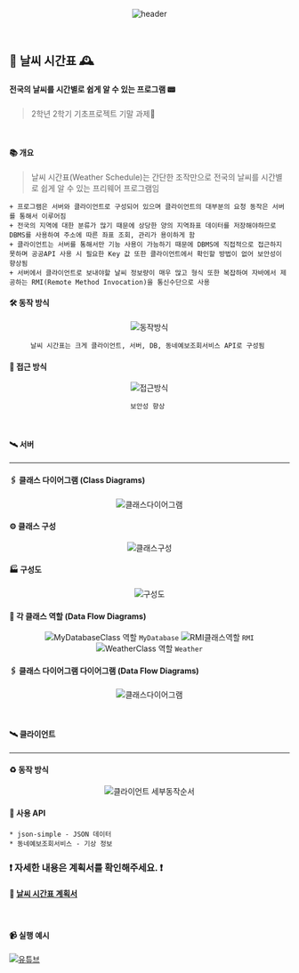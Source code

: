 
<div align=center>
  
![header](https://capsule-render.vercel.app/api?type=soft&color=feee7d&fontColor=a5dff9&height=130&section=header&text=%20Weather　Scheduler%20&animation=scaleIn&fontSize=40&fontAlign=50&fontAlignY=50)

</div>
<br>

## 🌈 날씨 시간표 🕰
#### 전국의 날씨를 시간별로 쉽게 알 수 있는 프로그램 📟
> 2학년 2학기 기초프로젝트 기말 과제📔

<br>

#### 📚 개요
> 날씨 시간표(Weather Schedule)는 간단한 조작만으로 전국의 날씨를 시간별로 쉽게 알 수 있는 프리웨어 프로그램임

``` 
+ 프로그램은 서버와 클라이언트로 구성되어 있으며 클라이언트의 대부분의 요청 동작은 서버를 통해서 이루어짐
+ 전국의 지역에 대한 분류가 많기 때문에 상당한 양의 지역좌표 데이터를 저장해야하므로 DBMS를 사용하여 주소에 따른 좌표 조회, 관리가 용이하게 함
+ 클라이언트는 서버를 통해서만 기능 사용이 가능하기 때문에 DBMS에 직접적으로 접근하지 못하며 공공API 사용 시 필요한 Key 값 또한 클라이언트에서 확인할 방법이 없어 보안성이 향상됨
+ 서버에서 클라이언트로 보내야할 날씨 정보량이 매우 많고 형식 또한 복잡하여 자바에서 제공하는 RMI(Remote Method Invocation)을 통신수단으로 사용 
```

#### 🛠 동작 방식

<div align=center>
  
![동작방식](https://user-images.githubusercontent.com/28488288/107987281-0d033100-7011-11eb-937d-6b092fa50528.png)

` 날씨 시간표는 크게 클라이언트, 서버, DB, 동네예보조회서비스 API로 구성됨  `

</div>

#### 🔗 접근 방식

<div align=center>
  
![접근방식](https://user-images.githubusercontent.com/28488288/107988305-0d9cc700-7013-11eb-855b-4be4221d1a88.png)

` 보안성 향상  `

</div>

<br>

#### 🛰 서버
---

#### 🖇 클래스 다이어그램 (Class Diagrams)

<div align=center>
  
![클래스다이어그램](https://user-images.githubusercontent.com/28488288/107987284-0e345e00-7011-11eb-8c23-884e67d8727e.png)

</div>

#### ⚙ 클래스 구성
<div align=center>
  
![클래스구성](https://user-images.githubusercontent.com/28488288/107987283-0d9bc780-7011-11eb-91e4-b6822dc1822c.png)

</div>

#### :factory: 구성도
<div align=center>
  
![구성도](https://user-images.githubusercontent.com/28488288/107987280-0d033100-7011-11eb-9c51-cdb6d15d97e3.png)

</div>

#### 💽 각 클래스 역할 (Data Flow Diagrams)
<div align=center>
  
![MyDatabaseClass 역할](https://user-images.githubusercontent.com/28488288/107987274-0b396d80-7011-11eb-9c16-a8b4a9e422ce.png)
` MyDatabase `
![RMI클래스역할](https://user-images.githubusercontent.com/28488288/107987277-0c6a9a80-7011-11eb-9d0f-037461c7e5c5.png)
` RMI `
![WeatherClass 역할](https://user-images.githubusercontent.com/28488288/107987278-0c6a9a80-7011-11eb-99aa-8293296ca353.png)
` Weather `

</div>

#### 🖇 클래스 다이어그램 다이어그램 (Data Flow Diagrams)
<div align=center>
  
![클래스다이어그램](https://user-images.githubusercontent.com/28488288/107988914-5d2fc280-7014-11eb-8c7c-3347fb590fbe.png)

</div>

<br>

#### 🛰 클라이언트
---

#### :recycle: 동작 방식

<div align=center>
  
![클라이언트 세부동작순서](https://user-images.githubusercontent.com/28488288/107987282-0d9bc780-7011-11eb-9ae9-420d2e1a0ad9.png)

</div>

#### :school_satchel: 사용 API
```
* json-simple - JSON 데이터 
* 동네예보조회서비스 - 기상 정보 
```

### :exclamation: 자세한 내용은 계획서를 확인해주세요. :exclamation:
#### :ledger: [날씨 시간표 계획서](https://github.com/OtterBK/WeatherScheduler/tree/master/%EB%B3%B4%EA%B3%A0%EC%84%9C)

<br>

#### 📹 실행 예시
[![유튜브](http://img.youtube.com/vi/FGQQyYeYFJo/0.jpg)](https://youtu.be/FGQQyYeYFJo?t=0s) 



